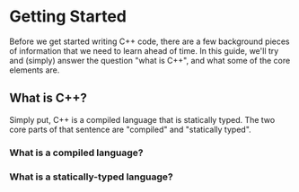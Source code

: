 # Getting Started

Before we get started writing C++ code, there are a few background pieces of information that we need to learn ahead of time. In this guide, we'll try and (simply) answer the question "what is C++", and what some of the core elements are.

## What is C++?

Simply put, C++ is a compiled language that is statically typed. The two core parts of that sentence are "compiled" and "statically typed".

### What is a compiled language?

### What is a statically-typed language?

